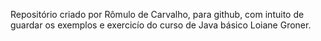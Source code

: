 Repositório criado por Rômulo de Carvalho, para github, com intuito de guardar os exemplos e exercicío do curso de Java básico Loiane Groner.
